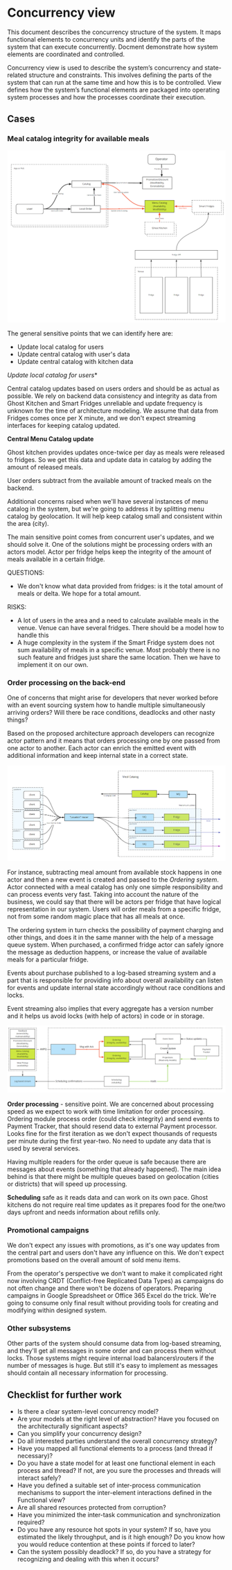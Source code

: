 # Concurrency view

This document describes the concurrency structure of the system. It maps functional elements to concurrency units and identify the parts of the system that can execute concurrently. Docment demonstrate how system elements are coordinated and controlled.

Concurrency view is used to describe the system’s concurrency and state-related structure and constraints. This involves defining the parts of the system that can run at the same time and how this is to be controlled. View defines how the system’s functional elements are packaged into operating system processes and how the processes coordinate their execution.

## Cases

### Meal catalog integrity for available meals

![](../img/FF_concurency_front.png)

The general sensitive points that we can identify here are:
- Update local catalog for users
- Update central catalog with user's data
- Update central catalog with kitchen data

*Update local catalog for users**

Central catalog updates based on users orders and should be as actual as possible. We rely on backend data consistency and integrity as data from Ghost Kitchen and Smart Fridges unreliable and update frequency is unknown for the time of architecture modeling. We assume that data from Fridges comes once per X minute, and we don't expect streaming interfaces for keeping catalog updated.

**Central Menu Catalog update**

Ghost kitchen provides updates once-twice per day as meals were released to fridges. So we get this data and update  data in catalog by adding the amount of released meals.

User orders subtract from the available amount of tracked meals on the backend.

Additional concerns raised when we'll have several instances of menu catalog in the system, but we're going to address it by splitting menu catalog by geolocation. It will help keep catalog small and consistent within the area (city).

The main sensitive point comes from concurrent user's updates, and we should solve it. One of the solutions might be processing orders with an actors model. Actor per fridge helps keep the integrity of the amount of meals available in a certain fridge.

QUESTIONS:
- We don't know what data provided from fridges: is it the total amount of meals or delta. We hope for a total amount.

RISKS:
- A lot of users in the area and a need to calculate available meals in the venue. Venue can have several fridges. There should be a model how to handle this
- A huge complexity in the system if the Smart Fridge system does not sum availability of meals in a specific venue. Most probably there is no such feature and fridges just share the same location. Then we have to implement it on our own.

### Order processing on the back-end

One of concerns that might arise for developers that never worked before with an event sourcing system how to handle multiple simultaneously arriving orders? Will there be race conditions, deadlocks and other nasty things?

Based on the proposed architecture approach developers can recognize actor pattern and it means that orders processing one by one passed from one actor to another. Each actor can enrich the emitted event with additional information and keep internal state in a correct state.

![](../img/FF_concurency_order_processing.PNG)

For instance, subtracting meal amount from available stock happens in one actor and then a new event is created and passed to the *Ordering system*. Actor connected with a meal catalog has only one simple responsibility and can process events very fast. Taking into account the nature of the business, we could say that there will be actors per fridge that have logical representation in our system. Users will order meals from a specific fridge, not from some random magic place that has all meals at once.

The ordering system in turn checks the possibility of payment charging and other things, and does it in the same manner with the help of a message queue system. When purchased, a confirmed fridge actor can safely ignore the message as deduction happens, or increase the value of available meals for a particular fridge.

Events about purchase published to a log-based streaming system and a part that is responsible for providing info about overall availability can listen for events and update internal state accordingly without race conditions and locks.

Event streaming also implies that every aggregate has a version number and it helps us avoid locks (with help of actors) in code or in storage.  

![](../img/FF_concurency_orders.png)

**Order processing** - sensitive point. We are concerned about processing speed as we expect to work with time limitation for order processing. Ordering module process order (could check integrity) and send events to Payment Tracker, that should resend data to external Payment processor. Looks fine for the first iteration as we don't expect thousands of requests per minute during the first year-two. No need to update any data that is used by several services.

Having multiple readers for the order queue is safe because there are messages about events (something that already happened). The main idea behind is that there might be multiple queues based on geolocation (cities or districts) that will speed up processing.  

**Scheduling** safe as it reads data and can work on its own pace. Ghost kitchens do not require real time updates as it prepares food for the one/two days upfront and needs information about refills only.

### Promotional campaigns  

We don't expect any issues with promotions, as it's one way updates from the central part and users don't have any influence on this. We don't expect promotions based on the overall amount of sold menu items.

From the operator's perspective we don't want to make it complicated right now involving CRDT (Conflict-free Replicated Data Types) as campaigns do not often change and there won't be dozens of operators. Preparing campaigns in Google Spreadsheet or Office 365 Excel do the trick. We're going to consume only final result without providing tools for creating and modifying within designed system.

### Other subsystems

Other parts of the system should consume data from log-based streaming, and they'll get all messages in some order and can process them without locks. Those systems might require internal load balancers\routers if the number of messages is huge. But still it's easy to implement as messages should contain all necessary information for processing.

## Checklist for further work

- Is there a clear system-level concurrency model?
- Are your models at the right level of abstraction? Have you focused on the architecturally significant aspects?
- Can you simplify your concurrency design?
- Do all interested parties understand the overall concurrency strategy?
- Have you mapped all functional elements to a process (and thread if necessary)?
- Do you have a state model for at least one functional element in each process and thread? If not, are you sure the processes and threads will interact safely?
- Have you defined a suitable set of inter-process communication mechanisms to support the inter-element interactions defined in the Functional view?
- Are all shared resources protected from corruption?
- Have you minimized the inter-task communication and synchronization required?
- Do you have any resource hot spots in your system? If so, have you estimated the likely throughput, and is it high enough? Do you know how you would reduce contention at these points if forced to later?
- Can the system possibly deadlock? If so, do you have a strategy for recognizing and dealing with this when it occurs?

